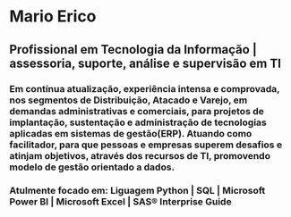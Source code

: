 <h1>Mario Erico</h1> 
<h2>Profissional em Tecnologia da Informa&ccedil;&atilde;o | assessoria, suporte, análise e supervisão em TI </h2>
<h3>Em contínua atualização, experiência intensa e comprovada, nos segmentos de Distribuição, Atacado e Varejo, em demandas administrativas e comerciais, para projetos de implantação, sustentação e administração de tecnologias aplicadas em sistemas de gestão(ERP). Atuando como facilitador, para que pessoas e empresas superem desafios e atinjam objetivos, atrav&eacute;s dos recursos de TI, promovendo modelo de gest&atilde;o orientado a dados.</h3>

<h3>Atulmente focado em: Liguagem Python | SQL | Microsoft Power BI | Microsoft Excel | SAS® Interprise Guide</h3>
